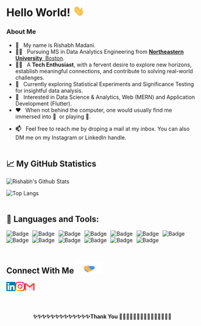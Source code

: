 # Hello World!&nbsp;<img src="https://github.com/RishabhHM/RishabhHM/blob/main/Assets/Hi.gif" width="30px">

### About Me

-   <b>👋</b> &nbsp; My name is Rishabh Madani.
-   <b>👨‍🎓</b> &nbsp; Pursuing MS in Data Analytics Engineering from <a href="https://www.northeastern.edu/"> <b>Northeastern University</b>, Boston</a>.
-   <b>👨‍💻</b> &nbsp; A <b>Tech Enthusiast</b>, with a fervent desire to explore new horizons, establish meaningful connections, and contribute to solving real-world challenges.
-   <b>🌱</b> &nbsp; Currently exploring Statistical Experiments and Significance Testing for insightful data analysis.
-   <b>👀</b> &nbsp; Interested in Data Science & Analytics, Web (MERN) and Application Development (Flutter).
-   <b>❤️</b> &nbsp; When not behind the computer, one would usually find me immersed into <b>📖</b> &nbsp;or playing <b>🏸</b>.
<!-- -   <b>👨‍💼</b> &nbsp; <b>Corporate Lead</b> at <a href="https://dscsrm.com/"> <b>DSC SRM Powered by Google Developers</b></a>. -->
-   <b>📫</b> &nbsp; Feel free to reach me by droping a mail at my inbox. You can also DM me on my Instagram or LinkedIn handle.
    <br><br>

## &#x1f4c8; My GitHub Statistics

![Rishabh's Github Stats](https://github-readme-stats.vercel.app/api?username=RishabhHM&count_private=true&show_icons=true&theme=nightowl&include_all_commits=true)

![Top Langs](https://github-readme-stats.vercel.app/api/top-langs/?username=RishabhHM&layout=compact&theme=radical)
<br><br>

## 🔧 Languages and Tools:

![]()<img alt="Badge" style="float: left; margin-right: 10px;" src="https://img.shields.io/badge/python%20-%2314354C.svg?&style=for-the-badge&logo=python&logoColor=white"/>
![]()<img alt="Badge" style="float: left; margin-right: 10px;"  src ="https://img.shields.io/badge/Jupyter_Notebook%20-%23F37626.svg?&style=for-the-badge&logo=jupyter&logoColor=white"/>
![]()<img alt="Badge" style="float: left; margin-right: 10px;"  src="https://img.shields.io/badge/dart-%230175C2.svg?&style=for-the-badge&logo=dart&logoColor=white"/>
![]()<img alt="Badge" style="float: left; margin-right: 10px;"  src ="https://img.shields.io/badge/Flutter-%2302569B.svg?&style=for-the-badge&logo=flutter&logoColor=white"/>
![]()<img alt="Badge" style="float: left; margin-right: 10px;"  src="https://img.shields.io/badge/html5%20-%23E34F26.svg?&style=for-the-badge&logo=html5&logoColor=white"/>
![]()<img alt="Badge" style="float: left; margin-right: 10px;"  src="https://img.shields.io/badge/css3%20-%231572B6.svg?&style=for-the-badge&logo=css3&logoColor=white"/>
![]()<img alt="Badge" style="float: left; margin-right: 10px;"  src="https://img.shields.io/badge/bootstrap%20-%23563D7C.svg?&style=for-the-badge&logo=bootstrap&logoColor=white"/>
![]()<img alt="Badge" style="float: left ; margin-right: 10px;"  src="https://img.shields.io/badge/javascript%20-%23323330.svg?&style=for-the-badge&logo=javascript&logoColor=%23F7DF1E"/>
![]()<img alt="Badge" style="float: left; margin-right: 10px;" src="https://img.shields.io/badge/react%20-%2320232a.svg?&style=for-the-badge&logo=react&logoColor=%2361DAFB"/>
![]()<img alt="Badge" style="float: left; margin-right: 10px;"  src="https://img.shields.io/badge/node.js%20-%2343853D.svg?&style=for-the-badge&logo=node.js&logoColor=white"/>
![]()<img alt="Badge" style="float: left; margin-right: 10px;"  src ="https://img.shields.io/badge/MongoDB-%234ea94b.svg?&style=for-the-badge&logo=mongodb&logoColor=white"/>
![]()<img alt="Badge" style="float: left; margin-right: 10px;"  src="https://img.shields.io/badge/git%20-%23F05033.svg?&style=for-the-badge&logo=git&logoColor=white"/>
![]()<img alt="Badge" style="float: left; margin-right: 10px;"  src="https://img.shields.io/badge/shell_script%20-%23121011.svg?&style=for-the-badge&logo=gnu-bash&logoColor=white"/>
<br><br>

## Connect With Me <img src="https://github.com/RishabhHM/RishabhHM/blob/main/Assets/Handshake.gif" height="32px">

  <a href="https://www.linkedin.com/in/rishabh-hm/">
    <img align="left" alt="Rishabh Madani | Linkedin" width="24px" src="https://github.com/RishabhHM/RishabhHM/blob/main/Assets/Linkedin.svg" />
  </a> &nbsp;&nbsp;
  <a href="https://www.instagram.com/rishabh_hm/">
    <img align="left" alt="Rishabh Madani | Instagram" width="24px" src="https://github.com/RishabhHM/RishabhHM/blob/main/Assets/Instagram.svg" />
  </a> &nbsp;&nbsp;
  <a href="mailto:rh5655@srmist.edu.in">
    <img align="left" alt="Rishabh Madani | Gmail" width="26px" src="https://github.com/RishabhHM/RishabhHM/blob/main/Assets/Gmail.svg" />
  </a> &nbsp;&nbsp;
<br><br><br><br>

<p align="center"><b>✨✨✨✨✨✨✨✨✨✨✨✨✨Thank You 🙏🏼✨✨✨✨✨✨✨✨✨✨✨✨✨<b></p>

<!-- Resources & References -->
<!-- Icons: https://simpleicons.org/ -->
<!-- GitHub Stats: https://github.com/anuraghazra/github-readme-stats -->
<!-- Emojis: https://emojipedia.org/emoji/ -->
<!-- HTML Emojis: https://www.fileformat.info/index.htm -->
<!-- Shields: https://shields.io/ -->
<!-- Awesome GitHub Profile README: https://github.com/abhisheknaiidu/awesome-github-profile-readme -->
<!---
RishabhHM/RishabhHM is a ✨ special ✨ repository because its `README.md` (this file) appears on your GitHub profile.
You can click the Preview link to take a look at your changes.
--->
